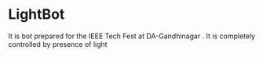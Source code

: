 # LightBot

It is bot prepared for the IEEE Tech Fest at DA-Gandhinagar . It is completely controlled by presence of light
